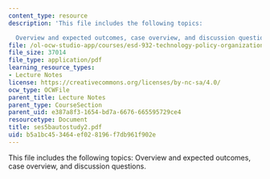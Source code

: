 ```yaml
---
content_type: resource
description: 'This file includes the following topics:

  Overview and expected outcomes, case overview, and discussion questions.'
file: /ol-ocw-studio-app/courses/esd-932-technology-policy-organizations-spring-2005/b5a1bc453464ef028196f7db961f902e_ses5bautostudy2.pdf
file_size: 37014
file_type: application/pdf
learning_resource_types:
- Lecture Notes
license: https://creativecommons.org/licenses/by-nc-sa/4.0/
ocw_type: OCWFile
parent_title: Lecture Notes
parent_type: CourseSection
parent_uid: e387a8f3-1654-bd7a-6676-665595729ce4
resourcetype: Document
title: ses5bautostudy2.pdf
uid: b5a1bc45-3464-ef02-8196-f7db961f902e
---
```

This file includes the following topics:
Overview and expected outcomes, case overview, and discussion questions.